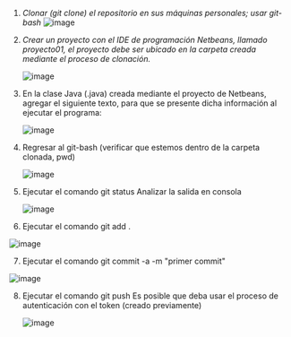 1. *Clonar (git clone) el repositorio en sus máquinas personales; usar git-bash*
  ![image](https://github.com/user-attachments/assets/3169c9f1-5375-4a2c-889a-8f5a1e4d9901)

2. *Crear un proyecto con el IDE de programación Netbeans, llamado proyecto01, el proyecto debe ser ubicado en la carpeta creada mediante el proceso de clonación.*
   
   ![image](https://github.com/user-attachments/assets/13b064b5-cac1-45ad-8475-2452031dcd83)

3. En la clase Java (.java) creada mediante el proyecto de Netbeans, agregar el siguiente texto, para que se presente dicha información al ejecutar el programa:

   ![image](https://github.com/user-attachments/assets/4b817fa4-1def-4c5d-8de6-c96234e554f2)

4. Regresar al git-bash (verificar que estemos dentro de la carpeta clonada, pwd)
  
   ![image](https://github.com/user-attachments/assets/75879807-e751-4874-95f8-763d4488537d)

5. Ejecutar el comando
   git status
   Analizar la salida en consola
  
   ![image](https://github.com/user-attachments/assets/e022efda-b796-4cf1-95f4-e8cad6387d5a)

  
6. Ejecutar el comando
   git add .

![image](https://github.com/user-attachments/assets/76d07250-1653-4474-b431-44af40205de6)

7. Ejecutar el comando
   git commit -a -m "primer commit"

![image](https://github.com/user-attachments/assets/3f6428b1-5318-4876-855f-c46b9c6949e0)

8. Ejecutar el comando
   git push
   Es posible que deba usar el proceso de autenticación con el token (creado previamente)

   ![image](https://github.com/user-attachments/assets/513c0ad1-579a-45ba-a279-48458b53cb8a)

